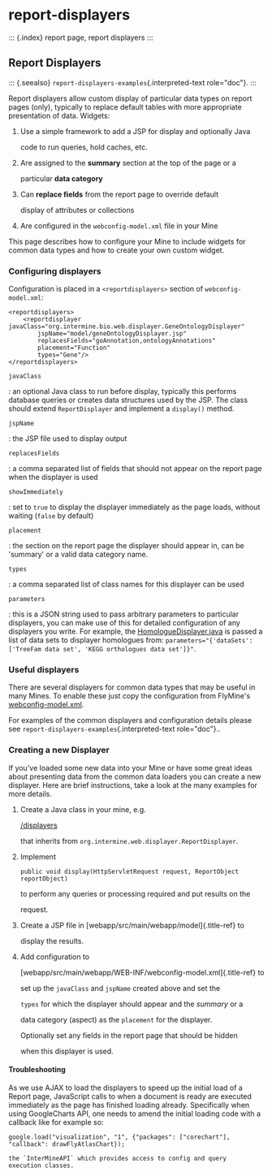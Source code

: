 # report-displayers

::: {.index} report page, report displayers :::

## Report Displayers

::: {.seealso} `report-displayers-examples`{.interpreted-text role="doc"}. :::

Report displayers allow custom display of particular data types on report pages \(only\), typically to replace default tables with more appropriate presentation of data. Widgets:

1. Use a simple framework to add a JSP for display and optionally Java

   code to run queries, hold caches, etc.

2. Are assigned to the **summary** section at the top of the page or a

   particular **data category**

3. Can **replace fields** from the report page to override default

   display of attributes or collections

4. Are configured in the `webconfig-model.xml` file in your Mine

This page describes how to configure your Mine to include widgets for common data types and how to create your own custom widget.

### Configuring displayers

Configuration is placed in a `<reportdisplayers>` section of `webconfig-model.xml`:

```text
<reportdisplayers>
    <reportdisplayer javaClass="org.intermine.bio.web.displayer.GeneOntologyDisplayer"
        jspName="model/geneOntologyDisplayer.jsp"
        replacesFields="goAnnotation,ontologyAnnotations"
        placement="Function"
        types="Gene"/>
</reportdisplayers>
```

`javaClass`

: an optional Java class to run before display, typically this performs database queries or creates data structures used by the JSP. The class should extend `ReportDisplayer` and implement a `display()` method.

`jspName`

: the JSP file used to display output

`replacesFields`

: a comma separated list of fields that should not appear on the report page when the displayer is used

`showImmediately`

: set to `true` to display the displayer immediately as the page loads, without waiting \(`false` by default\)

`placement`

: the section on the report page the displayer should appear in, can be \'summary\' or a valid data category name.

`types`

: a comma separated list of class names for this displayer can be used

`parameters`

: this is a JSON string used to pass arbitrary parameters to particular displayers, you can make use of this for detailed configuration of any displayers you write. For example, the [HomologueDisplayer.java](https://github.com/intermine/intermine/blob/dev/bio/webapp/src/main/java/org/intermine/bio/web/displayer/HomologueDisplayer.java) is passed a list of data sets to displayer homologues from: `parameters="{'dataSets': ['TreeFam data set', 'KEGG orthologues data set']}"`.

### Useful displayers

There are several displayers for common data types that may be useful in many Mines. To enable these just copy the configuration from FlyMine\'s [webconfig-model.xml](https://github.com/intermine/flymine/blob/master/webapp/src/main/webapp/WEB-INF/webconfig-model.xml).

For examples of the common displayers and configuration details please see `report-displayers-examples`{.interpreted-text role="doc"}..

### Creating a new Displayer

If you\'ve loaded some new data into your Mine or have some great ideas about presenting data from the common data loaders you can create a new displayer. Here are brief instructions, take a look at the many examples for more details.

1. Create a Java class in your mine, e.g.

   [/displayers](https://github.com/intermine/flymine/tree/master/webapp/src/main/java/flymine/web/displayer)

   that inherits from `org.intermine.web.displayer.ReportDisplayer`.

2. Implement

   `public void display(HttpServletRequest request, ReportObject reportObject)`

   to perform any queries or processing required and put results on the

   request.

3. Create a JSP file in \[webapp/src/main/webapp/model\]{.title-ref} to

   display the results.

4. Add configuration to

   \[webapp/src/main/webapp/WEB-INF/webconfig-model.xml\]{.title-ref} to

   set up the `javaClass` and `jspName` created above and set the

   `types` for which the displayer should appear and the _summary_ or a

   data category \(aspect\) as the `placement` for the displayer.

   Optionally set any fields in the report page that should be hidden

   when this displayer is used.

#### Troubleshooting

As we use AJAX to load the displayers to speed up the initial load of a Report page, JavaScript calls to when a document is ready are executed immediately as the page has finished loading already. Specifically when using GoogleCharts API, one needs to amend the initial loading code with a callback like for example so:

```text
google.load("visualization", "1", {"packages": ["corechart"], "callback": drawFlyAtlasChart});
```

```text
the `InterMineAPI` which provides access to config and query
execution classes.
```

